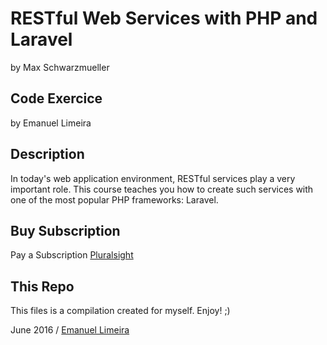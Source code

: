 # RESTful Web Services with PHP and Laravel
by Max Schwarzmueller

## Code Exercice 
by Emanuel Limeira

## Description
In today's web application environment, RESTful services play a very important role. This course teaches you how to create such services with one of the most popular PHP frameworks: Laravel.

## Buy Subscription
Pay a Subscription [Pluralsight](pluralsight.com)

## This Repo
This files is a compilation created for myself. Enjoy! ;)

June 2016 / [Emanuel Limeira](https://emanuellimeira.com.br)
